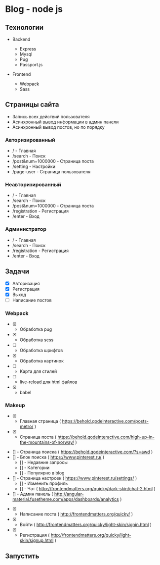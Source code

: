 # Blog - node js 

## Технологии 

- Backend
    - Express
    - Mysql
    - Pug
    - Passport.js 

- Frontend
    - Webpack
    - Sass

## Страницы сайта

- Запись всех действий пользователя 
- Асинхронный вывод информации в админ панели
- Асинхронный вывод постов, но по порядку 

### Авторизированный

- / - Главная 
- /search - Поиск  
- /post&num=1000000 - Страница поста 
- /setting - Настройки
- /page-user - Страница пользователя

### Неавторизированный

- / - Главная 
- /search - Поиск  
- /post&num=1000000 - Страница поста 
- /registration - Регистрация
- /enter - Вход

### Администратор

- / - Главная 
- /search - Поиск  
- /registration - Регистрация
- /enter - Вход

## Задачи

- [x] Авторизация 
- [x] Регистрация
- [x] Выход 
- [ ] Написание постов

### Webpack
- [x] - Обработка pug
- [x] - Обработка scss
- [ ] - Обработка шрифтов
- [x] - Обработка картинок
- [ ] - Карта для стилей
- [ ] - live-reload для html файлов
- [x] - babel 

### Makeup

- [x] - Главная страница ( https://behold.qodeinteractive.com/posts-metro/ )
- [x] - Страница поста ( https://behold.qodeinteractive.com/high-up-in-the-mountains-of-norway/ ) 
- [] - Страница поиска ( https://behold.qodeinteractive.com/?s=awd ) 
- [] - Блок поиска ( https://www.pinterest.ru/ )
    - [] - Недавние запросы 
    - [] - Категории
    - [] - Популярно в blog 
- [] - Страница настроек ( https://www.pinterest.ru/settings/ )
    - [] - Изменить профиль
    - [] - Чат ( http://frontendmatters.org/quicky/dark-skin/chat-2.html )
- [] - Админ панель ( http://angular-material.fusetheme.com/apps/dashboards/analytics ) 
- [x] - Написание поста ( http://frontendmatters.org/quicky/ )
- [x] - Войти ( http://frontendmatters.org/quicky/light-skin/signin.html )
- [x] - Регистрация ( http://frontendmatters.org/quicky/light-skin/signup.html )


## Запустить 

